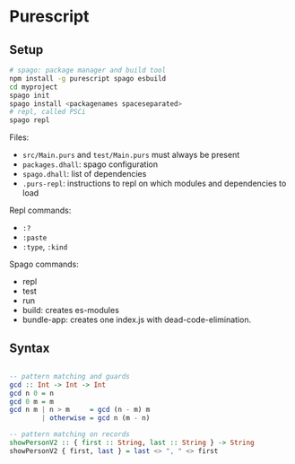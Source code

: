 # Purescript

## Setup

```bash
# spago: package manager and build tool
npm install -g purescript spago esbuild
cd myproject
spago init
spago install <packagenames spaceseparated>
# repl, called PSCi
spago repl
```

Files:

- `src/Main.purs` and `test/Main.purs` must always be present
- `packages.dhall`: spago configuration
- `spago.dhall`: list of dependencies
- `.purs-repl`: instructions to repl on which modules and dependencies to load

Repl commands:

- `:?`
- `:paste`
- `:type`, `:kind`

Spago commands:

- repl
- test
- run
- build: creates es-modules
- bundle-app: creates one index.js with dead-code-elimination.

## Syntax

```purescript

-- pattern matching and guards
gcd :: Int -> Int -> Int
gcd n 0 = n
gcd 0 m = m
gcd n m | n > m     = gcd (n - m) m
        | otherwise = gcd n (m - n)

-- pattern matching on records
showPersonV2 :: { first :: String, last :: String } -> String
showPersonV2 { first, last } = last <> ", " <> first

```
